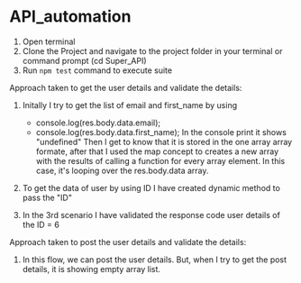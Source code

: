 # API_automation
1. Open terminal 
2. Clone the Project and navigate to the project folder in your terminal or command prompt (cd Super_API)
3. Run `npm test` command to execute suite

Approach taken to get the user details and validate the details:

1. Initally I try to get the list of email and first_name by using 
    - console.log(res.body.data.email); 
    - console.log(res.body.data.first_name); 
    In the console print it shows "undefined"
    Then I get to know that it is stored in the one array array formate, after that I used the map concept to creates a new array with the results of calling a function for every array element. In this case, it's looping over the res.body.data array.

2. To get the data of user by using ID I have created dynamic method to pass the "ID"

3. In the 3rd scenario I have validated the response code user details of the ID = 6

Approach taken to post the user details and validate the details:

1. In this flow, we can post the user details. But, when I try to get the post details, it is showing empty array list.